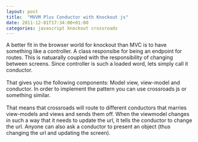 ```yaml
---
layout: post
title:  "MVVM Plus Conductor with Knockout js"
date: 2011-12-01T17:34:00+01:00
categories: javascript knockout crossroads
---
```


A better fit in the browser world for knockout than MVC is to have something like a controller. A class responsibe for being an endpoint for routes. This is natuarally coupled with the responsibility of changing between screens. Since controller is such a loaded word, lets simply call it conductor.<br><br>
That gives you the following components: Model view, view-model and conductor. In order to implement the pattern you can use crossroads js or something similar.<br><br>
That means that crossroads will route to different conductors that marries view-models and views and sends them off. When the viewmodel changes in such a way that it needs to update the url, it tells the conductor to change the url. Anyone can also ask a conductor to present an object (thus changing the url and updating the screen).
<div style="clear: both;"></div>